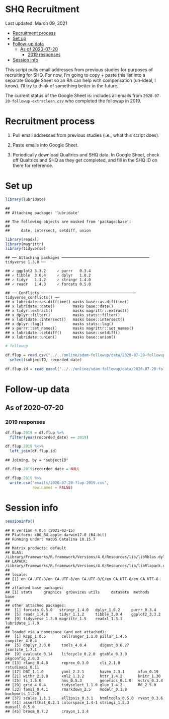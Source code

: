SHQ Recruitment
================
Last updated: March 09, 2021

-   [Recruitment process](#recruitment-process)
-   [Set up](#set-up)
-   [Follow-up data](#follow-up-data)
    -   [As of 2020-07-20](#as-of-2020-07-20)
        -   [2019 responses](#responses)
-   [Session info](#session-info)

This script pulls email addresses from previous studies for purposes of
recruiting for SHQ. For now, I’m going to copy + paste this list into a
separate Google Sheet so an RA can help with compensation (un-ideal, I
know). I’ll try to think of something better in the future.

The current status of the Google Sheet is: includes all emails from
`2020-07-20-followup-extraclean.csv` who completed the followup in 2019.

# Recruitment process

1.  Pull email addresses from previous studies (i.e., what this script
    does).

2.  Paste emails into Google Sheet.

3.  Periodically download Qualtrics and SHQ data. In Google Sheet, check
    off Qualtrics and SHQ as they get completed, and fill in the SHQ ID
    on there for reference.

<!-- ======================================================================= -->

# Set up

``` r
library(lubridate)
```

    ## 
    ## Attaching package: 'lubridate'

    ## The following objects are masked from 'package:base':
    ## 
    ##     date, intersect, setdiff, union

``` r
library(readxl)
library(magrittr)
library(tidyverse)
```

    ## ── Attaching packages ─────────────────────────────────────── tidyverse 1.3.0 ──

    ## ✓ ggplot2 3.3.2     ✓ purrr   0.3.4
    ## ✓ tibble  3.0.4     ✓ dplyr   1.0.2
    ## ✓ tidyr   1.1.2     ✓ stringr 1.4.0
    ## ✓ readr   1.4.0     ✓ forcats 0.5.0

    ## ── Conflicts ────────────────────────────────────────── tidyverse_conflicts() ──
    ## x lubridate::as.difftime() masks base::as.difftime()
    ## x lubridate::date()        masks base::date()
    ## x tidyr::extract()         masks magrittr::extract()
    ## x dplyr::filter()          masks stats::filter()
    ## x lubridate::intersect()   masks base::intersect()
    ## x dplyr::lag()             masks stats::lag()
    ## x purrr::set_names()       masks magrittr::set_names()
    ## x lubridate::setdiff()     masks base::setdiff()
    ## x lubridate::union()       masks base::union()

``` r
# followup 

df.flup = read.csv("../../online/sdam-followup/data/2020-07-20-followup-extraclean.csv") %>% 
  select(subjectID, recorded_date)

df.flup.id = read_excel("../../online/sdam-followup/data/2020-07-20-followup-subjectID.xlsx")
```

<!-- ======================================================================= -->

# Follow-up data

## As of 2020-07-20

### 2019 responses

``` r
df.flup.2019 = df.flup %>% 
  filter(year(recorded_date) == 2019)

df.flup.2019 %<>% 
  left_join(df.flup.id)
```

    ## Joining, by = "subjectID"

``` r
df.flup.2019$recorded_date = NULL

df.flup.2019 %>% 
  write.csv("emails/2020-07-20-flup-2019.csv",
            row.names = FALSE)
```

<!-- ======================================================================= -->

# Session info

``` r
sessionInfo()
```

    ## R version 4.0.4 (2021-02-15)
    ## Platform: x86_64-apple-darwin17.0 (64-bit)
    ## Running under: macOS Catalina 10.15.7
    ## 
    ## Matrix products: default
    ## BLAS:   /Library/Frameworks/R.framework/Versions/4.0/Resources/lib/libRblas.dylib
    ## LAPACK: /Library/Frameworks/R.framework/Versions/4.0/Resources/lib/libRlapack.dylib
    ## 
    ## locale:
    ## [1] en_CA.UTF-8/en_CA.UTF-8/en_CA.UTF-8/C/en_CA.UTF-8/en_CA.UTF-8
    ## 
    ## attached base packages:
    ## [1] stats     graphics  grDevices utils     datasets  methods   base     
    ## 
    ## other attached packages:
    ##  [1] forcats_0.5.0   stringr_1.4.0   dplyr_1.0.2     purrr_0.3.4    
    ##  [5] readr_1.4.0     tidyr_1.1.2     tibble_3.0.4    ggplot2_3.3.2  
    ##  [9] tidyverse_1.3.0 magrittr_1.5    readxl_1.3.1    lubridate_1.7.9
    ## 
    ## loaded via a namespace (and not attached):
    ##  [1] Rcpp_1.0.5       cellranger_1.1.0 pillar_1.4.6     compiler_4.0.4  
    ##  [5] dbplyr_2.0.0     tools_4.0.4      digest_0.6.27    jsonlite_1.7.1  
    ##  [9] evaluate_0.14    lifecycle_0.2.0  gtable_0.3.0     pkgconfig_2.0.3 
    ## [13] rlang_0.4.8      reprex_0.3.0     cli_2.1.0        rstudioapi_0.11 
    ## [17] DBI_1.1.0        yaml_2.2.1       haven_2.3.1      xfun_0.19       
    ## [21] withr_2.3.0      xml2_1.3.2       httr_1.4.2       knitr_1.30      
    ## [25] fs_1.5.0         hms_0.5.3        generics_0.1.0   vctrs_0.3.4     
    ## [29] grid_4.0.4       tidyselect_1.1.0 glue_1.4.2       R6_2.5.0        
    ## [33] fansi_0.4.1      rmarkdown_2.5    modelr_0.1.8     backports_1.2.0 
    ## [37] scales_1.1.1     ellipsis_0.3.1   htmltools_0.5.0  rvest_0.3.6     
    ## [41] assertthat_0.2.1 colorspace_1.4-1 stringi_1.5.3    munsell_0.5.0   
    ## [45] broom_0.7.2      crayon_1.3.4
